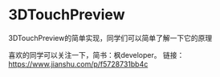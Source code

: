 # 3DTouchPreview
3DTouchPreview的简单实现，同学们可以简单了解一下它的原理

喜欢的同学可以关注一下，简书：枫developer。 链接：https://www.jianshu.com/p/f5728731bb4c
